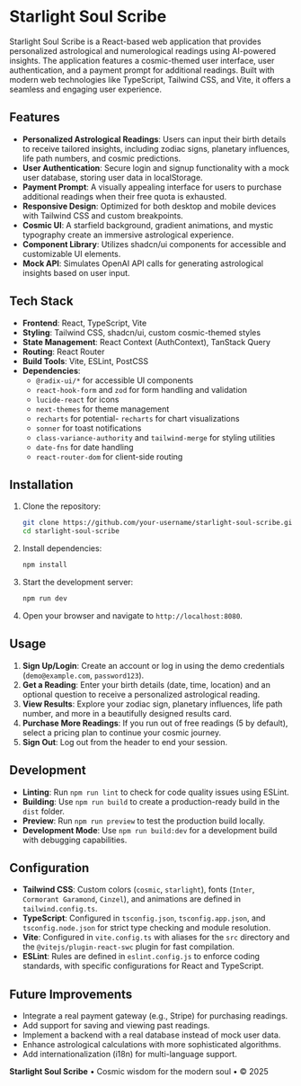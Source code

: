 
# Starlight Soul Scribe

Starlight Soul Scribe is a React-based web application that provides personalized astrological and numerological readings using AI-powered insights. The application features a cosmic-themed user interface, user authentication, and a payment prompt for additional readings. Built with modern web technologies like TypeScript, Tailwind CSS, and Vite, it offers a seamless and engaging user experience.

## Features

- **Personalized Astrological Readings**: Users can input their birth details to receive tailored insights, including zodiac signs, planetary influences, life path numbers, and cosmic predictions.
- **User Authentication**: Secure login and signup functionality with a mock user database, storing user data in localStorage.
- **Payment Prompt**: A visually appealing interface for users to purchase additional readings when their free quota is exhausted.
- **Responsive Design**: Optimized for both desktop and mobile devices with Tailwind CSS and custom breakpoints.
- **Cosmic UI**: A starfield background, gradient animations, and mystic typography create an immersive astrological experience.
- **Component Library**: Utilizes shadcn/ui components for accessible and customizable UI elements.
- **Mock API**: Simulates OpenAI API calls for generating astrological insights based on user input.

## Tech Stack

- **Frontend**: React, TypeScript, Vite
- **Styling**: Tailwind CSS, shadcn/ui, custom cosmic-themed styles
- **State Management**: React Context (AuthContext), TanStack Query
- **Routing**: React Router
- **Build Tools**: Vite, ESLint, PostCSS
- **Dependencies**:
  - `@radix-ui/*` for accessible UI components
  - `react-hook-form` and `zod` for form handling and validation
  - `lucide-react` for icons
  - `next-themes` for theme management
  - `recharts` for potential- `recharts` for chart visualizations
  - `sonner` for toast notifications
  - `class-variance-authority` and `tailwind-merge` for styling utilities
  - `date-fns` for date handling
  - `react-router-dom` for client-side routing

## Installation

1. Clone the repository:
   ```bash
   git clone https://github.com/your-username/starlight-soul-scribe.git
   cd starlight-soul-scribe
   ```

2. Install dependencies:
   ```bash
   npm install
   ```

3. Start the development server:
   ```bash
   npm run dev
   ```

4. Open your browser and navigate to `http://localhost:8080`.

## Usage

1. **Sign Up/Login**: Create an account or log in using the demo credentials (`demo@example.com`, `password123`).
2. **Get a Reading**: Enter your birth details (date, time, location) and an optional question to receive a personalized astrological reading.
3. **View Results**: Explore your zodiac sign, planetary influences, life path number, and more in a beautifully designed results card.
4. **Purchase More Readings**: If you run out of free readings (5 by default), select a pricing plan to continue your cosmic journey.
5. **Sign Out**: Log out from the header to end your session.

## Development

- **Linting**: Run `npm run lint` to check for code quality issues using ESLint.
- **Building**: Use `npm run build` to create a production-ready build in the `dist` folder.
- **Preview**: Run `npm run preview` to test the production build locally.
- **Development Mode**: Use `npm run build:dev` for a development build with debugging capabilities.

## Configuration

- **Tailwind CSS**: Custom colors (`cosmic`, `starlight`), fonts (`Inter`, `Cormorant Garamond`, `Cinzel`), and animations are defined in `tailwind.config.ts`.
- **TypeScript**: Configured in `tsconfig.json`, `tsconfig.app.json`, and `tsconfig.node.json` for strict type checking and module resolution.
- **Vite**: Configured in `vite.config.ts` with aliases for the `src` directory and the `@vitejs/plugin-react-swc` plugin for fast compilation.
- **ESLint**: Rules are defined in `eslint.config.js` to enforce coding standards, with specific configurations for React and TypeScript.

## Future Improvements

- Integrate a real payment gateway (e.g., Stripe) for purchasing readings.
- Add support for saving and viewing past readings.
- Implement a backend with a real database instead of mock user data.
- Enhance astrological calculations with more sophisticated algorithms.
- Add internationalization (i18n) for multi-language support.

**Starlight Soul Scribe** • Cosmic wisdom for the modern soul • © 2025
